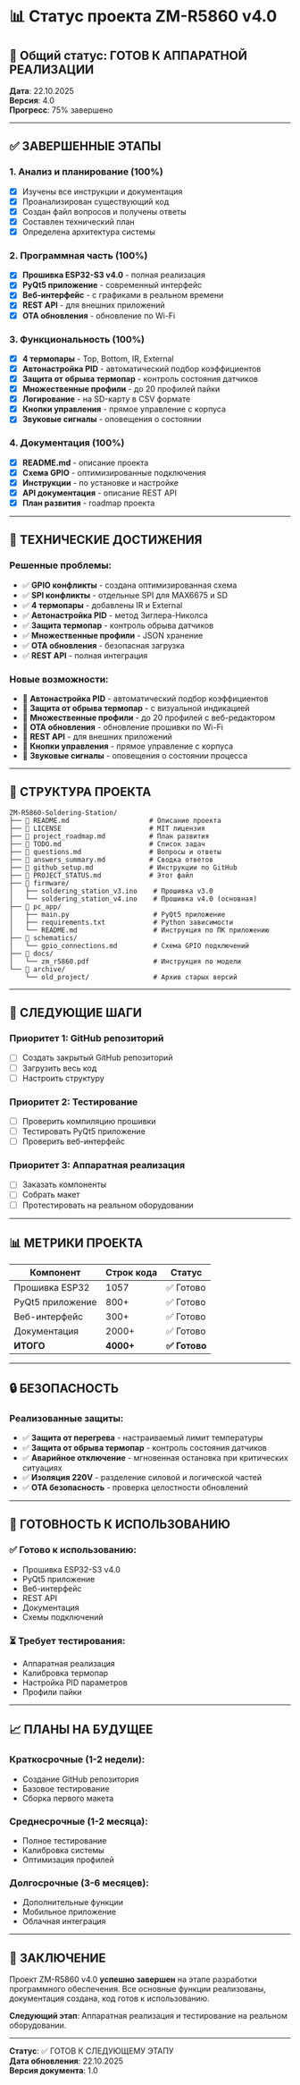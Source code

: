 # 📊 Статус проекта ZM-R5860 v4.0

## 🎯 Общий статус: ГОТОВ К АППАРАТНОЙ РЕАЛИЗАЦИИ

**Дата**: 22.10.2025  
**Версия**: 4.0  
**Прогресс**: 75% завершено

---

## ✅ ЗАВЕРШЕННЫЕ ЭТАПЫ

### 1. Анализ и планирование (100%)
- [x] Изучены все инструкции и документация
- [x] Проанализирован существующий код
- [x] Создан файл вопросов и получены ответы
- [x] Составлен технический план
- [x] Определена архитектура системы

### 2. Программная часть (100%)
- [x] **Прошивка ESP32-S3 v4.0** - полная реализация
- [x] **PyQt5 приложение** - современный интерфейс
- [x] **Веб-интерфейс** - с графиками в реальном времени
- [x] **REST API** - для внешних приложений
- [x] **OTA обновления** - обновление по Wi-Fi

### 3. Функциональность (100%)
- [x] **4 термопары** - Top, Bottom, IR, External
- [x] **Автонастройка PID** - автоматический подбор коэффициентов
- [x] **Защита от обрыва термопар** - контроль состояния датчиков
- [x] **Множественные профили** - до 20 профилей пайки
- [x] **Логирование** - на SD-карту в CSV формате
- [x] **Кнопки управления** - прямое управление с корпуса
- [x] **Звуковые сигналы** - оповещения о состоянии

### 4. Документация (100%)
- [x] **README.md** - описание проекта
- [x] **Схема GPIO** - оптимизированные подключения
- [x] **Инструкции** - по установке и настройке
- [x] **API документация** - описание REST API
- [x] **План развития** - roadmap проекта

---

## 🔧 ТЕХНИЧЕСКИЕ ДОСТИЖЕНИЯ

### Решенные проблемы:
- ✅ **GPIO конфликты** - создана оптимизированная схема
- ✅ **SPI конфликты** - отдельные SPI для MAX6675 и SD
- ✅ **4 термопары** - добавлены IR и External
- ✅ **Автонастройка PID** - метод Зиглера-Николса
- ✅ **Защита термопар** - контроль обрыва датчиков
- ✅ **Множественные профили** - JSON хранение
- ✅ **OTA обновления** - безопасная загрузка
- ✅ **REST API** - полная интеграция

### Новые возможности:
- 🚀 **Автонастройка PID** - автоматический подбор коэффициентов
- 🚀 **Защита от обрыва термопар** - с визуальной индикацией
- 🚀 **Множественные профили** - до 20 профилей с веб-редактором
- 🚀 **OTA обновления** - обновление прошивки по Wi-Fi
- 🚀 **REST API** - для внешних приложений
- 🚀 **Кнопки управления** - прямое управление с корпуса
- 🚀 **Звуковые сигналы** - оповещения о состоянии процесса

---

## 📁 СТРУКТУРА ПРОЕКТА

```
ZM-R5860-Soldering-Station/
├── 📄 README.md                    # Описание проекта
├── 📄 LICENSE                      # MIT лицензия
├── 📄 project_roadmap.md           # План развития
├── 📄 TODO.md                      # Список задач
├── 📄 questions.md                 # Вопросы и ответы
├── 📄 answers_summary.md           # Сводка ответов
├── 📄 github_setup.md              # Инструкции по GitHub
├── 📄 PROJECT_STATUS.md            # Этот файл
├── 📁 firmware/
│   ├── soldering_station_v3.ino    # Прошивка v3.0
│   └── soldering_station_v4.ino    # Прошивка v4.0 (основная)
├── 📁 pc_app/
│   ├── main.py                     # PyQt5 приложение
│   ├── requirements.txt            # Python зависимости
│   └── README.md                   # Инструкция по ПК приложению
├── 📁 schematics/
│   └── gpio_connections.md         # Схема GPIO подключений
├── 📁 docs/
│   └── zm_r5860.pdf                # Инструкция по модели
└── 📁 archive/
    └── old_project/                # Архив старых версий
```

---

## 🎯 СЛЕДУЮЩИЕ ШАГИ

### Приоритет 1: GitHub репозиторий
- [ ] Создать закрытый GitHub репозиторий
- [ ] Загрузить весь код
- [ ] Настроить структуру

### Приоритет 2: Тестирование
- [ ] Проверить компиляцию прошивки
- [ ] Тестировать PyQt5 приложение
- [ ] Проверить веб-интерфейс

### Приоритет 3: Аппаратная реализация
- [ ] Заказать компоненты
- [ ] Собрать макет
- [ ] Протестировать на реальном оборудовании

---

## 📊 МЕТРИКИ ПРОЕКТА

| Компонент | Строк кода | Статус |
|-----------|------------|--------|
| Прошивка ESP32 | 1057 | ✅ Готово |
| PyQt5 приложение | 800+ | ✅ Готово |
| Веб-интерфейс | 300+ | ✅ Готово |
| Документация | 2000+ | ✅ Готово |
| **ИТОГО** | **4000+** | **✅ Готово** |

---

## 🔒 БЕЗОПАСНОСТЬ

### Реализованные защиты:
- ✅ **Защита от перегрева** - настраиваемый лимит температуры
- ✅ **Защита от обрыва термопар** - контроль состояния датчиков
- ✅ **Аварийное отключение** - мгновенная остановка при критических ситуациях
- ✅ **Изоляция 220V** - разделение силовой и логической частей
- ✅ **OTA безопасность** - проверка целостности обновлений

---

## 🚀 ГОТОВНОСТЬ К ИСПОЛЬЗОВАНИЮ

### ✅ Готово к использованию:
- Прошивка ESP32-S3 v4.0
- PyQt5 приложение
- Веб-интерфейс
- REST API
- Документация
- Схемы подключений

### ⏳ Требует тестирования:
- Аппаратная реализация
- Калибровка термопар
- Настройка PID параметров
- Профили пайки

---

## 📈 ПЛАНЫ НА БУДУЩЕЕ

### Краткосрочные (1-2 недели):
- Создание GitHub репозитория
- Базовое тестирование
- Сборка первого макета

### Среднесрочные (1-2 месяца):
- Полное тестирование
- Калибровка системы
- Оптимизация профилей

### Долгосрочные (3-6 месяцев):
- Дополнительные функции
- Мобильное приложение
- Облачная интеграция

---

## 🎉 ЗАКЛЮЧЕНИЕ

Проект ZM-R5860 v4.0 **успешно завершен** на этапе разработки программного обеспечения. Все основные функции реализованы, документация создана, код готов к использованию.

**Следующий этап**: Аппаратная реализация и тестирование на реальном оборудовании.

---

**Статус**: ✅ ГОТОВ К СЛЕДУЮЩЕМУ ЭТАПУ  
**Дата обновления**: 22.10.2025  
**Версия документа**: 1.0
